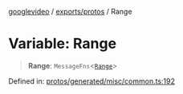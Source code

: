 [googlevideo](../../../README.md) / [exports/protos](../README.md) / Range

# Variable: Range

> **Range**: `MessageFns`\<[`Range`](../interfaces/Range.md)\>

Defined in: [protos/generated/misc/common.ts:192](https://github.com/LuanRT/googlevideo/blob/d9eb9db82e3516a9a277a77a3d25342e9c5bf127/protos/generated/misc/common.ts#L192)
